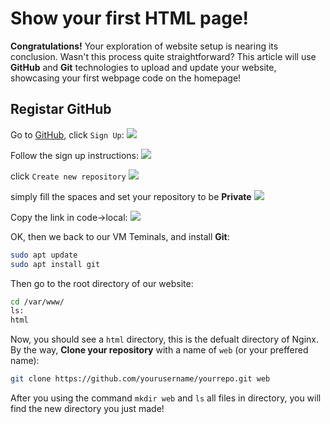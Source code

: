 # Show your first HTML page!

**Congratulations!** Your exploration of website setup is nearing its conclusion. Wasn't this process quite straightforward? This article will use **GitHub** and **Git** technologies to upload and update your website, showcasing your first webpage code on the homepage!

## Registar GitHub
Go to [GitHub](https://github.com/), click `Sign Up`:
<img src = "./image/github-main.png"/>

Follow the sign up instructions:
<img src = "/image/register-github.png"/>

click `Create new repository`
<img src = "/image/create-github.png"/>

simply fill the spaces and set your repository to be **Private**
<img src = "/image/repo-info.png"/>

Copy the link in code->local:
<img src = "/image/clone-info.png"/>

OK, then we back to our VM Teminals, and install **Git**:
```bash
sudo apt update
sudo apt install git
```

Then go to the root directory of our website:
```bash
cd /var/www/
ls:
html
```

Now, you should see a `html` directory, this is the defualt directory of Nginx.  By the way, **Clone your repository** with a name of `web` (or your preffered name):

```bash
git clone https://github.com/yourusername/yourrepo.git web
```
After you using the command `mkdir web` and `ls` all files in directory, you will find the new directory you just made!

